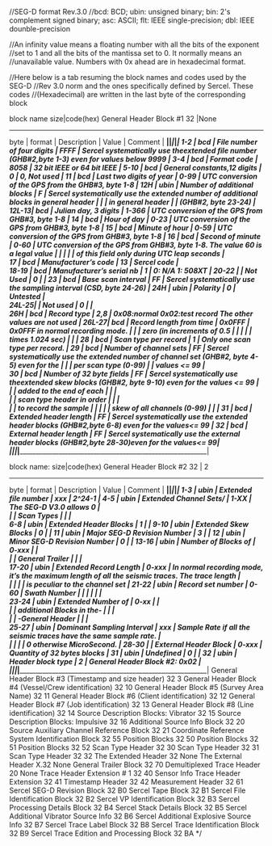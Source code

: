 //SEG-D format Rev.3.0
//bcd: BCD; ubin: unsigned binary; bin: 2's complement signed binary; asc: ASCII; flt: IEEE single-precision; dbl: IEEE dounble-precision

//An infinity value means a floating number with all the bits of the exponent 
//set to 1 and all the bits of the mantissa set to 0. It normally means an
//unavailable value. Numbers with 0x ahead are in hexadecimal format.

//Here below is a tab resuming the block names and codes used by the SEG-D
//Rev 3.0 norm and the ones specifically defined by Sercel. These codes
//(Hexadecimal) are written in the last byte of the corresponding block

block name                                              size|code(hex)
General Header Block #1                                 32  |None
__________________________________________________________________________________________________________________________________________________________
byte  | format | Description                 |   Value   |   Comment                                                                                      |
______|________|_____________________________|___________|________________________________________________________________________________________________|
1-2   |  bcd   | File number of four digits  |   FFFF    | Sercel systematically use theextended file number (GHB#2,byte 1-3) even for values below 9999  |
3-4   |  bcd   | Format code                 |   8058    | 32 bit IEEE or 64 bit IEEE                                                                     |
5-10  |  bcd   | General constants,12 digits |   0       | 0, Not used                                                                                    |
11    |  bcd   | Last two digits of year     |   0-99    | UTC conversion of the GPS from the GHB#3, byte 1-8                                             |
12H   | ubin   | Number of additional blocks |   F       | Sercel systematically use the extended number of additional blocks in general header           |
      |        | in general header           |           | (GHB#2, byte 23-24)                                                                            |
12L-13|  bcd   | Julian day, 3 digits        |   1-366   | UTC conversion of the GPS from GHB#3, byte 1-8                                                 |
14    |  bcd   | Hour of day                 |   0-23    | UTC conversion of the GPS from GHB#3, byte 1-8                                                 |
15    |  bcd   | Minute of hour              |   0-59    | UTC conversion of the GPS from GHB#3, byte 1-8                                                 |
16    |  bcd   | Second of minute            |   0-60    | UTC conversion of the GPS from GHB#3, byte 1-8. The value 60 is a legal value                  |
      |        |                             |           | of this field only during UTC leap seconds                                                     |   
17    |  bcd   | Manufacturer’s code         |   13      | Sercel code                                                                                    |   
18-19 |  bcd   | Manufacturer’s serial nb    |   1       | 0: N/A 1: 508XT                                                                                |
20-22 |        | Not Used                    |   0       |                                                                                                |
23    |  bcd   | Base scan interval          |   FF      | Sercel systematically use the sampling interval (CSD, byte 24-26)                              |
24H   |  ubin  | Polarity                    |   0       | Untested                                                                                       |   
24L-25|        | Not used                    |   0       |                                                                                                |                         
26H   |  bcd   | Record type                 |   2,8     | 0x08:normal 0x02:test record The other values are not used                                     |
26L-27|  bcd   | Record length from time     |   0x0FFF  | 0x0FFF in normal recording mode.                                                               |
      |        | zero (in increments of 0.5  |           |                                                                                                | 
      |        | times 1.024 sec)            |           |                                                                                                |
28    |  bcd   | Scan type per record        |   1       | Only one scan type per record.                                                                 | 
29    |  bcd   | Number of channel sets      |   FF      | Sercel systematically use the extended number of channel set (GHB#2, byte 4-5) even for the    |
      |        | per scan type (0-99)        |           | values <= 99                                                                                   |   
30    |  bcd   | Number of 32 byte fields    |   FF      | Sercel systematically use theextended skew blocks (GHB#2, byte 9-10) even for the values <= 99 |   
      |        | added to the end of each    |           |                                                                                                |       
      |        | scan type header in order   |           |                                                                                                |      
      |        | to record the sample        |           |                                                                                                |
      |        | skew of all channels (0-99) |           |                                                                                                |
31    |  bcd   | Extended header length      |   FF      | Sercel systematically use the extended header blocks (GHB#2,byte 6-8) even for the values<= 99 |
32    |  bcd   | External header length      |   FF      | Sercel systematically use the external header blocks (GHB#2,byte 28-30)even for the values<= 99|
______|________|_____________________________|___________|________________________________________________________________________________________________|

block name:                                              size|code(hex)
General Header Block #2                                  32  | 2
__________________________________________________________________________________________________________________________________________________________
byte  | format | Description                 |   Value   |   Comment                                                                                      |
______|________|_____________________________|___________|________________________________________________________________________________________________|
1-3   |  ubin  | Extended file number        |   xxx     | 2^24-1                                                                                         |
4-5   |  ubin  | Extended Channel Sets/      |   1-XX    | The SEG-D V3.0 allows 0                                                                        |      
      |        | Scan Types                  |           |                                                                                                |  
6-8   |  ubin  | Extended Header Blocks      |   1       |                                                                                                |
9-10  |  ubin  | Extended Skew Blocks        |   0       |                                                                                                |
11    |  ubin  | Major SEG-D Revision Number |   3       |                                                                                                |
12    |  ubin  | Minor SEG-D Revision Number |   0       |                                                                                                |
13-16 |  ubin  | Number of Blocks of         |   0-xxx   |                                                                                                |     
      |        | General Trailer             |           |                                                                                                |  
17-20 |  ubin  | Extended Record Length      |   0-xxx   | In normal recording mode, it’s the maximum length of all the seismic traces. The trace length  |  
      |        |                             |           | is peculiar to the channel set                                                                 |
21-22 |  ubin  | Record set number           |   0-60    | Swath Number                                                                                   |
      |        |                             |           |                                                                                                |   
23-24 |  ubin  | Extended Number of          |   0-xx    |                                                                                                |      
      |        | additional Blocks in the-   |           |                                                                                                |  
      |        | -General Header             |           |                                                                                                |   
25-27 |  ubin  | Dominant Sampling Interval  |   xxx     | Sample Rate if all the seismic traces have the same sample rate.                               |  
      |        |                             |           | 0 otherwise MicroSecond.                                                                       |
28-30 |        | External Header Block       |   0-xxx   | Quantity of 32 bytes blocks                                                                    |
31    |  ubin  | Undefined                   |   0       |                                                                                                |
32    |  ubin  | Header block type           |   2       | General Header Block #2: 0x02                                                                  |   
______|________|_____________________________|___________|________________________________________________________________________________________________|
General Header Block #3 (Timestamp and size header)     32 3
General Header Block #4 (Vessel/Crew identification)    32 10
General Header Block #5 (Survey Area Name)              32 11
General Header Block #6 (Client identification)         32 12
General Header Block #7 (Job identification)            32 13
General Header Block #8 (Line identification)           32 14
Source Description Blocks: Vibrator                     32 15
Source Description Blocks: Impulsive                    32 16
Additional Source Info Block                            32 20
Source Auxiliary Channel Reference Block                32 21
Coordinate Reference System Identification Block        32 55
Position Blocks                                         32 50
Position Blocks                                         32 51
Position Blocks                                         32 52
Scan Type Header                                        32 30
Scan Type Header                                        32 31
Scan Type Header                                        32 32
The Extended Header                                     32 None
The External Header                                   X.32 None
General Trailer Block                                   32 70
Demultiplexed Trace Header                              20 None
Trace Header Extension # 1                              32 40
Sensor Info Trace Header Extension                      32 41
Timestamp Header                                        32 42
Measurement Header                                      32 61
Sercel SEG-D Revision Block                             32 B0
Sercel Tape Block                                       32 B1
Sercel File Identification Block                        32 B2
Sercel VP Identification Block                          32 B3
Sercel Processing Details Block                         32 B4
Sercel Stack Details Block                              32 B5
Sercel Additional Vibrator Source Info                  32 B6
Sercel Additional Explosive Source Info                 32 B7
Sercel Trace Label Block                                32 B8
Sercel Trace Identification Block                       32 B9
Sercel Trace Edition and Processing Block               32 BA
*/


